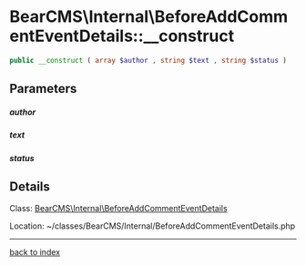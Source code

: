 # BearCMS\Internal\BeforeAddCommentEventDetails::__construct

```php
public __construct ( array $author , string $text , string $status )
```

## Parameters

##### author

##### text

##### status

## Details

Class: [BearCMS\Internal\BeforeAddCommentEventDetails](bearcms.internal.beforeaddcommenteventdetails.class.md)

Location: ~/classes/BearCMS/Internal/BeforeAddCommentEventDetails.php

---

[back to index](index.md)

